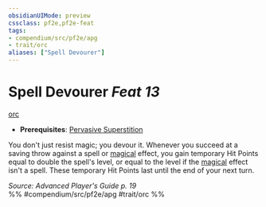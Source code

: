 ```yaml
---
obsidianUIMode: preview
cssclass: pf2e,pf2e-feat
tags:
- compendium/src/pf2e/apg
- trait/orc
aliases: ["Spell Devourer"]
---
```

# Spell Devourer  *Feat 13*  
[orc](rules/traits/orc.md)  

- **Prerequisites**: [Pervasive Superstition](compendium/feats/pervasive-superstition.md)

You don't just resist magic; you devour it. Whenever you succeed at a saving throw against a spell or [magical](rules/traits/magical.md) effect, you gain temporary Hit Points equal to double the spell's level, or equal to the level if the [magical](rules/traits/magical.md) effect isn't a spell. These temporary Hit Points last until the end of your next turn.

*Source: Advanced Player's Guide p. 19*  
%% #compendium/src/pf2e/apg #trait/orc %%